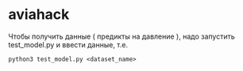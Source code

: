 # aviahack

Чтобы получить данные ( предикты на давление ), надо запустить test_model.py и ввести данные, т.е.

```
python3 test_model.py <dataset_name>
```
